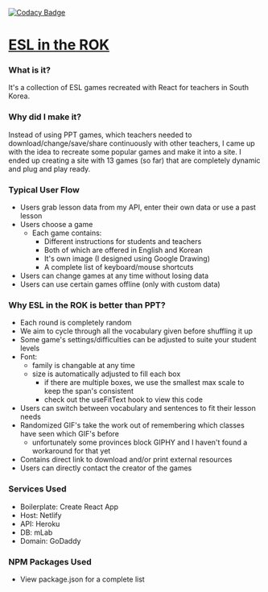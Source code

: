 [![Codacy Badge](https://api.codacy.com/project/badge/Grade/71f8e38d827942bf8c166c6dc027ac52)](https://www.codacy.com/app/dastrong/ESLintheROK-front?utm_source=github.com&utm_medium=referral&utm_content=dastrong/ESLintheROK-front&utm_campaign=Badge_Grade)

# [ESL in the ROK](https://www.eslintherok.com)

### What is it?

It's a collection of ESL games recreated with React for teachers in South Korea.

### Why did I make it?

Instead of using PPT games, which teachers needed to download/change/save/share continuously with other teachers, I came up with the idea to recreate some popular games and make it into a site. I ended up creating a site with 13 games (so far) that are completely dynamic and plug and play ready.

### Typical User Flow

-   Users grab lesson data from my API, enter their own data or use a past lesson
-   Users choose a game
    -   Each game contains:
        -   Different instructions for students and teachers
        -   Both of which are offered in English and Korean
        -   It's own image (I designed using Google Drawing)
        -   A complete list of keyboard/mouse shortcuts
-   Users can change games at any time without losing data
-   Users can use certain games offline (only with custom data)

### Why ESL in the ROK is better than PPT?

-   Each round is completely random
-   We aim to cycle through all the vocabulary given before shuffling it up
-   Some game's settings/difficulties can be adjusted to suite your student levels
-   Font:
    -   family is changable at any time
    -   size is automatically adjusted to fill each box
        -   if there are multiple boxes, we use the smallest max scale to keep the span's consistent
        -   check out the useFitText hook to view this code
-   Users can switch between vocabulary and sentences to fit their lesson needs
-   Randomized GIF's take the work out of remembering which classes have seen which GIF's before
    -   unfortunately some provinces block GIPHY and I haven't found a workaround for that yet
-   Contains direct link to download and/or print external resources
-   Users can directly contact the creator of the games

### Services Used

-   Boilerplate: Create React App
-   Host: Netlify
-   API: Heroku
-   DB: mLab
-   Domain: GoDaddy

### NPM Packages Used

-   View package.json for a complete list
